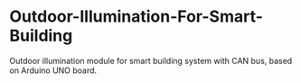 # Outdoor-Illumination-For-Smart-Building
Outdoor illumination module for smart building system with CAN bus, based on Arduino UNO board.
